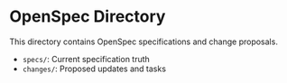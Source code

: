 # OpenSpec Directory

This directory contains OpenSpec specifications and change proposals.

- `specs/`: Current specification truth
- `changes/`: Proposed updates and tasks

